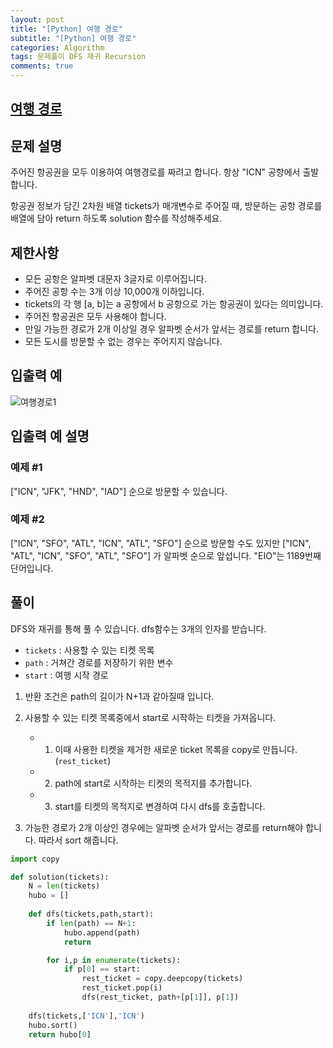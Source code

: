 ```yaml
---  
layout: post  
title: "[Python] 여행 경로"  
subtitle: "[Python] 여행 경로"  
categories: Algorithm
tags: 문제풀이 DFS 재귀 Recursion
comments: true  
---  
```


## [여행 경로](https://programmers.co.kr/learn/courses/30/lessons/43164)

## 문제 설명

주어진 항공권을 모두 이용하여 여행경로를 짜려고 합니다. 항상 "ICN" 공항에서 출발합니다.

항공권 정보가 담긴 2차원 배열 tickets가 매개변수로 주어질 때, 방문하는 공항 경로를 배열에 담아 return 하도록 solution 함수를 작성해주세요.

## 제한사항

- 모든 공항은 알파벳 대문자 3글자로 이루어집니다.
- 주어진 공항 수는 3개 이상 10,000개 이하입니다.
- tickets의 각 행 [a, b]는 a 공항에서 b 공항으로 가는 항공권이 있다는 의미입니다.
- 주어진 항공권은 모두 사용해야 합니다.
- 만일 가능한 경로가 2개 이상일 경우 알파벳 순서가 앞서는 경로를 return 합니다.
- 모든 도시를 방문할 수 없는 경우는 주어지지 않습니다.

## 입출력 예

![여행경로1](https://yunsikus.github.io/assets/img/post_img/여행경로1.jpg)

## 입출력 예 설명

### 예제 #1

["ICN", "JFK", "HND", "IAD"] 순으로 방문할 수 있습니다.

### 예제 #2

["ICN", "SFO", "ATL", "ICN", "ATL", "SFO"] 순으로 방문할 수도 있지만 ["ICN", "ATL", "ICN", "SFO", "ATL", "SFO"] 가 알파벳 순으로 앞섭니다.
"EIO"는 1189번째 단어입니다.


## 풀이
DFS와 재귀를 통해 풀 수 있습니다. dfs함수는 3개의 인자를 받습니다.

- `tickets` : 사용할 수 있는 티켓 목록 
- `path` : 거쳐간 경로를 저장하기 위한 변수
- `start` : 여행 시작 경로

1) 반환 조건은 path의 길이가 N+1과 같아질때 입니다. 

2) 사용할 수 있는 티켓 목록중에서 start로 시작하는 티켓을 가져옵니다. 
   
   - 1) 이때 사용한 티켓을 제거한 새로운 ticket 목록을 copy로 만듭니다. (`rest_ticket`)
   
   - 2) path에 start로 시작하는 티켓의 목적지를 추가합니다.
   
   - 3) start를 티켓의 목적지로 변경하여 다시 dfs를 호출합니다. 

3) 가능한 경로가 2개 이상인 경우에는 알파벳 순서가 앞서는 경로를 return해야 합니다. 따라서 sort 해줍니다. 

```python
import copy

def solution(tickets):
    N = len(tickets)
    hubo = []
    
    def dfs(tickets,path,start):
        if len(path) == N+1:
            hubo.append(path)
            return 

        for i,p in enumerate(tickets):
            if p[0] == start:
                rest_ticket = copy.deepcopy(tickets)
                rest_ticket.pop(i)
                dfs(rest_ticket, path+[p[1]], p[1])
                
    dfs(tickets,['ICN'],'ICN')
    hubo.sort()
    return hubo[0]
```